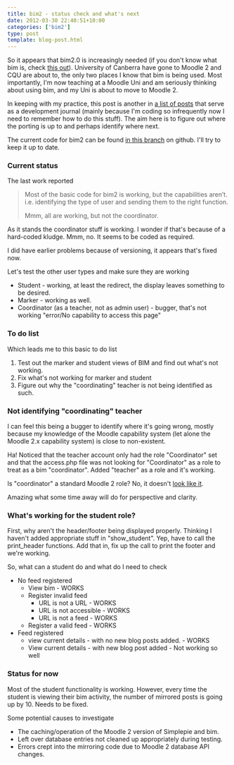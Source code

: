 ```yaml
---
title: bim2 - status check and what's next
date: 2012-03-30 22:40:51+10:00
categories: ['bim2']
type: post
template: blog-post.html
---
```

So it appears that bim2.0 is increasingly needed (if you don't know what bim is, check [this out](/blog2/research/bam-blog-aggregation-management/)). University of Canberra have gone to Moodle 2 and CQU are about to, the only two places I know that bim is being used. Most importantly, I'm now teaching at a Moodle Uni and am seriously thinking about using bim, and my Uni is about to move to Moodle 2.

In keeping with my practice, this post is another in [a list of posts](/blog2/category/bim/bim2/) that serve as a development journal (mainly because I'm coding so infrequently now I need to remember how to do this stuff). The aim here is to figure out where the porting is up to and perhaps identify where next.

The current code for bim2 can be found [in this branch](https://github.com/djplaner/BIM/tree/bim2) on github. I'll try to keep it up to date.

### Current status

The last work reported

> Most of the basic code for bim2 is working, but the capabilities aren’t. i.e. identifying the type of user and sending them to the right function.
> 
> Mmm, all are working, but not the coordinator.

As it stands the coordinator stuff is working. I wonder if that's because of a hard-coded kludge. Mmm, no. It seems to be coded as required.

I did have earlier problems because of versioning, it appears that's fixed now.

Let's test the other user types and make sure they are working

- Student - working, at least the redirect, the display leaves something to be desired.
- Marker - working as well.
- Coordinator (as a teacher, not as admin user) - bugger, that's not working "error/No capability to access this page"

### To do list

Which leads me to this basic to do list

1. Test out the marker and student views of BIM and find out what's not working.
2. Fix what's not working for marker and student
3. Figure out why the "coordinating" teacher is not being identified as such.

### Not identifying "coordinating" teacher

I can feel this being a bugger to identify where it's going wrong, mostly because my knowledge of the Moodle capability system (let alone the Moodle 2.x capability system) is close to non-existent.

Ha! Noticed that the teacher account only had the role "Coordinator" set and that the access.php file was not looking for "Coordinator" as a role to treat as a bim "coordinator". Added "teacher" as a role and it's working.

Is "coordinator" a standard Moodle 2 role? No, it doesn't [look like it](http://docs.moodle.org/22/en/Standard_roles).

Amazing what some time away will do for perspective and clarity.

### What's working for the student role?

First, why aren't the header/footer being displayed properly. Thinking I haven't added appropriate stuff in "show\_student". Yep, have to call the print\_header functions. Add that in, fix up the call to print the footer and we're working.

So, what can a student do and what do I need to check

- No feed registered
    - View bim - WORKS
    - Register invalid feed
        - URL is not a URL - WORKS
        - URL is not accessible - WORKS
        - URL is not a feed - WORKS
    - Register a valid feed - WORKS
- Feed registered
    - view current details - with no new blog posts added. - WORKS
    - View current details - with new blog post added - Not working so well

### Status for now

Most of the student functionality is working. However, every time the student is viewing their bim activity, the number of mirrored posts is going up by 10. Needs to be fixed.

Some potential causes to investigate

- The caching/operation of the Moodle 2 version of Simplepie and bim.
- Left over database entries not cleaned up appropriately during testing.
- Errors crept into the mirroring code due to Moodle 2 database API changes.